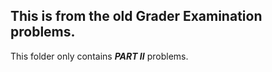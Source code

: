 ## This is from the old Grader Examination problems.

This folder only contains ***PART II*** problems.

